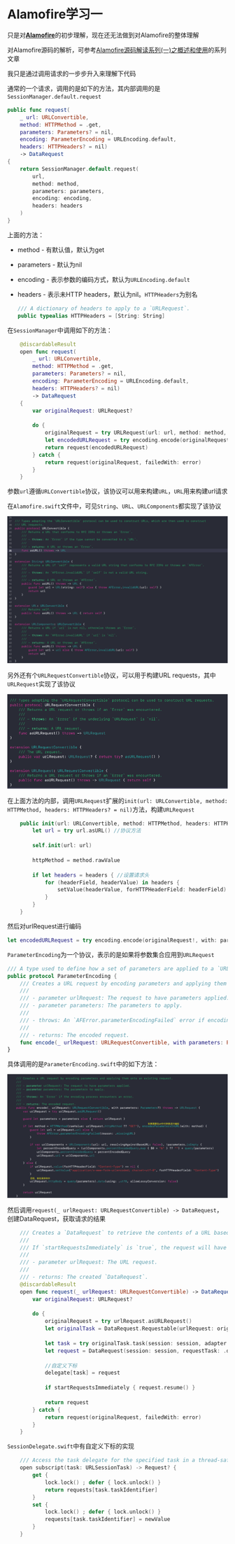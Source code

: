 # Alamofire学习一

只是对[**Alamofire**](<https://github.com/Alamofire/Alamofire>)的初步理解，现在还无法做到对Alamofire的整体理解

对Alamofire源码的解析，可参考[Alamofire源码解读系列(一)之概述和使用](<https://www.jianshu.com/p/f39ad2a3c10b>)的系列文章

我只是通过调用请求的一步步升入来理解下代码

通常的一个请求，调用的是如下的方法，其内部调用的是`SessionManager.default.request`

```swift
public func request(
    _ url: URLConvertible,
    method: HTTPMethod = .get,
    parameters: Parameters? = nil,
    encoding: ParameterEncoding = URLEncoding.default,
    headers: HTTPHeaders? = nil)
    -> DataRequest
{
    return SessionManager.default.request(
        url,
        method: method,
        parameters: parameters,
        encoding: encoding,
        headers: headers
    )
}
```

上面的方法：

+ method - 有默认值，默认为get

+ parameters - 默认为nil

+ encoding - 表示参数的编码方式，默认为`URLEncoding.default`

+ headers - 表示未HTTP headers，默认为nil。`HTTPHeaders`为别名

  ```swift
  /// A dictionary of headers to apply to a `URLRequest`.
  public typealias HTTPHeaders = [String: String]
  ```



在`SessionManager`中调用如下的方法：

```swift
    @discardableResult
    open func request(
        _ url: URLConvertible,
        method: HTTPMethod = .get,
        parameters: Parameters? = nil,
        encoding: ParameterEncoding = URLEncoding.default,
        headers: HTTPHeaders? = nil)
        -> DataRequest
    {
        var originalRequest: URLRequest?

        do {
            originalRequest = try URLRequest(url: url, method: method, headers: headers)
            let encodedURLRequest = try encoding.encode(originalRequest!, with: parameters)
            return request(encodedURLRequest)
        } catch {
            return request(originalRequest, failedWith: error)
        }
    }
```

参数`url`遵循`URLConvertible`协议，该协议可以用来构建`URL`，`URL`用来构建url请求

在`Alamofire.swift`文件中，可见`String`、`URL`、`URLComponents`都实现了该协议

![01](https://github.com/winfredzen/iOS-Basic/blob/master/%E7%BD%91%E7%BB%9C/images/8.png)

另外还有个`URLRequestConvertible`协议，可以用于构建URL requests，其中`URLRequest`实现了该协议

![02](https://github.com/winfredzen/iOS-Basic/blob/master/%E7%BD%91%E7%BB%9C/images/9.png)

在上面方法的内部，调用`URLRequest`扩展的`init(url: URLConvertible, method: HTTPMethod, headers: HTTPHeaders? = nil)`方法，构建`URLRequest`

```swift
    public init(url: URLConvertible, method: HTTPMethod, headers: HTTPHeaders? = nil) throws {
        let url = try url.asURL() //协议方法

        self.init(url: url)

        httpMethod = method.rawValue

        if let headers = headers { //设置请求头
            for (headerField, headerValue) in headers {
                setValue(headerValue, forHTTPHeaderField: headerField)
            }
        }
    }
```

然后对urlRequest进行编码

```swift
let encodedURLRequest = try encoding.encode(originalRequest!, with: parameters)
```

`ParameterEncoding`为一个协议，表示的是如果将参数集合应用到`URLRequest`

```swift
/// A type used to define how a set of parameters are applied to a `URLRequest`.
public protocol ParameterEncoding {
    /// Creates a URL request by encoding parameters and applying them onto an existing request.
    ///
    /// - parameter urlRequest: The request to have parameters applied.
    /// - parameter parameters: The parameters to apply.
    ///
    /// - throws: An `AFError.parameterEncodingFailed` error if encoding fails.
    ///
    /// - returns: The encoded request.
    func encode(_ urlRequest: URLRequestConvertible, with parameters: Parameters?) throws -> URLRequest
}
```

具体调用的是`ParameterEncoding.swift`中的如下方法：

![03](https://github.com/winfredzen/iOS-Basic/blob/master/%E7%BD%91%E7%BB%9C/images/10.png)



然后调用`request(_ urlRequest: URLRequestConvertible) -> DataRequest`，创建DataRequest，获取请求的结果

```swift
    /// Creates a `DataRequest` to retrieve the contents of a URL based on the specified `urlRequest`.
    ///
    /// If `startRequestsImmediately` is `true`, the request will have `resume()` called before being returned.
    ///
    /// - parameter urlRequest: The URL request.
    ///
    /// - returns: The created `DataRequest`.
    @discardableResult
    open func request(_ urlRequest: URLRequestConvertible) -> DataRequest {
        var originalRequest: URLRequest?

        do {
            originalRequest = try urlRequest.asURLRequest()
            let originalTask = DataRequest.Requestable(urlRequest: originalRequest!)

            let task = try originalTask.task(session: session, adapter: adapter, queue: queue)
            let request = DataRequest(session: session, requestTask: .data(originalTask, task))

          	//自定义下标
            delegate[task] = request

            if startRequestsImmediately { request.resume() }

            return request
        } catch {
            return request(originalRequest, failedWith: error)
        }
    }
```

`SessionDelegate.swift`中有自定义下标的实现

```swift
    /// Access the task delegate for the specified task in a thread-safe manner.
    open subscript(task: URLSessionTask) -> Request? {
        get {
            lock.lock() ; defer { lock.unlock() }
            return requests[task.taskIdentifier]
        }
        set {
            lock.lock() ; defer { lock.unlock() }
            requests[task.taskIdentifier] = newValue
        }
    }

```





